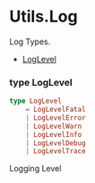 # Utils.Log

Log Types.

- [LogLevel](#loglevel)

### **type LogLevel**
```elm
type LogLevel   
    = LogLevelFatal   
    | LogLevelError   
    | LogLevelWarn   
    | LogLevelInfo   
    | LogLevelDebug   
    | LogLevelTrace 
```

Logging Level

